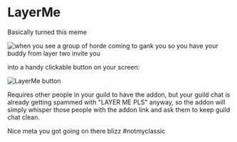 # LayerMe

Basically turned this meme

![when you see a group of horde coming to gank you so you have your buddy from layer two invite you](https://i.imgur.com/3WiI34O.jpg)

into a handy clickable button on your screen:

![LayerMe button](https://i.imgur.com/75RVlg6.png)

Requires other people in your guild to have the addon, but your guild chat is already getting spammed with "LAYER ME PLS" anyway, so the addon will simply whisper those people with the addon link and ask them to keep guild chat clean.

Nice meta you got going on there blizz #notmyclassic
